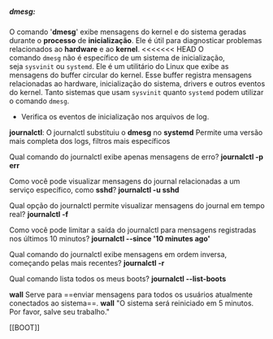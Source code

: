 
##### **dmesg**: 
O comando '**dmesg**' exibe mensagens do kernel e do sistema geradas durante o **processo** de **inicialização**. Ele é útil para diagnosticar problemas relacionados ao **hardware** e ao **kernel**.
<<<<<<< HEAD
O comando `dmesg` não é específico de um sistema de inicialização, seja `sysvinit` ou `systemd`. Ele é um utilitário do Linux que exibe as mensagens do buffer circular do kernel. Esse buffer registra mensagens relacionadas ao hardware, inicialização do sistema, drivers e outros eventos do kernel. Tanto sistemas que usam `sysvinit` quanto `systemd` podem utilizar o comando `dmesg`.

- Verifica os eventos de inicialização nos arquivos de log.

**journalctl**:
O journalctl substituiu o **dmesg** no **systemd**
Permite uma versão mais completa dos logs, filtros mais específicos

Qual comando do journalctl exibe apenas mensagens de erro? 
**journalctl -p err**

Como você pode visualizar mensagens do journal relacionadas a um serviço específico, como **sshd**? **journalctl -u sshd**

Qual opção do journalctl permite visualizar mensagens do journal em tempo real?
**journalctl -f**

Como você pode limitar a saída do journalctl para mensagens registradas nos últimos 10 minutos?
**journalctl --since '10 minutes ago'**

Qual comando do journalctl exibe mensagens em ordem inversa, começando pelas mais recentes?
**journalctl -r**

Qual comando lista todos os meus boots?
**journalctl --list-boots**

**wall**
Serve para ==enviar mensagens para todos os usuários atualmente conectados ao sistema==.
**wall** "O sistema será reiniciado em 5 minutos. Por favor, salve seu trabalho."





[[BOOT]]
